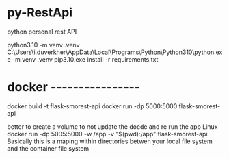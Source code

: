 # py-RestApi
python personal rest API

python3.10 -m venv .venv
C:\Users\i.duverkher\AppData\Local\Programs\Python\Python310\python.exe -m venv .venv
pip3.10.exe install -r requirements.txt
# docker ----------------
docker build -t flask-smorest-api
docker run -dp 5000:5000 flask-smorest-api

better to create a volume to not update the docde and re run the app
Linux docker run -dp 5005:5000 -w /app -v "$(pwd):/app" flask-smorest-api
Basically this is a maping within directories betwen your local file system and the container file system